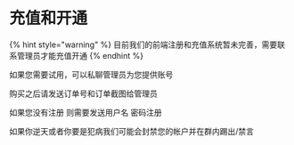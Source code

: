 # 充值和开通

{% hint style="warning" %}
目前我们的前端注册和充值系统暂未完善，需要联系管理员才能充值开通
{% endhint %}

如果您需要试用，可以私聊管理员为您提供账号

购买之后请发送订单号和订单截图给管理员

如果您没有注册 则需要发送用户名 密码注册

如果你逆天或者你要是犯病我们可能会封禁您的帐户并在群内踢出/禁言

